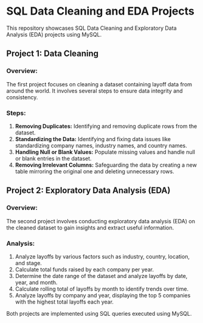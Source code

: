 # SQL Data Cleaning and EDA Projects
This repository showcases SQL Data Cleaning and Exploratory Data Analysis (EDA) projects using MySQL.


## Project 1: Data Cleaning

### Overview:
The first project focuses on cleaning a dataset containing layoff data from around the world. It involves several steps to ensure data integrity and consistency.

### Steps:
1. **Removing Duplicates:** Identifying and removing duplicate rows from the dataset.
2. **Standardizing the Data:** Identifying and fixing data issues like standardizing company names, industry names, and country names.
3. **Handling Null or Blank Values:** Populate missing values and handle null or blank entries in the dataset.
4. **Removing Irrelevant Columns:** Safeguarding the data by creating a new table mirroring the original one and deleting unnecessary rows.



## Project 2: Exploratory Data Analysis (EDA)

### Overview:
The second project involves conducting exploratory data analysis (EDA) on the cleaned dataset to gain insights and extract useful information.

### Analysis:
1. Analyze layoffs by various factors such as industry, country, location, and stage.
2. Calculate total funds raised by each company per year.
3. Determine the date range of the dataset and analyze layoffs by date, year, and month.
4. Calculate rolling total of layoffs by month to identify trends over time.
5. Analyze layoffs by company and year, displaying the top 5 companies with the highest total layoffs each year.

Both projects are implemented using SQL queries executed using MySQL.
